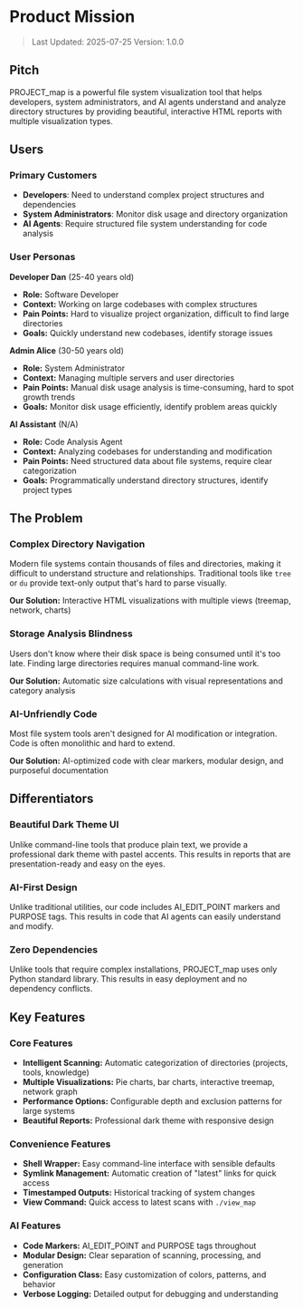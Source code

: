 # Product Mission

> Last Updated: 2025-07-25
> Version: 1.0.0

## Pitch

PROJECT_map is a powerful file system visualization tool that helps developers, system administrators, and AI agents understand and analyze directory structures by providing beautiful, interactive HTML reports with multiple visualization types.

## Users

### Primary Customers

- **Developers**: Need to understand complex project structures and dependencies
- **System Administrators**: Monitor disk usage and directory organization
- **AI Agents**: Require structured file system understanding for code analysis

### User Personas

**Developer Dan** (25-40 years old)
- **Role:** Software Developer
- **Context:** Working on large codebases with complex structures
- **Pain Points:** Hard to visualize project organization, difficult to find large directories
- **Goals:** Quickly understand new codebases, identify storage issues

**Admin Alice** (30-50 years old)
- **Role:** System Administrator
- **Context:** Managing multiple servers and user directories
- **Pain Points:** Manual disk usage analysis is time-consuming, hard to spot growth trends
- **Goals:** Monitor disk usage efficiently, identify problem areas quickly

**AI Assistant** (N/A)
- **Role:** Code Analysis Agent
- **Context:** Analyzing codebases for understanding and modification
- **Pain Points:** Need structured data about file systems, require clear categorization
- **Goals:** Programmatically understand directory structures, identify project types

## The Problem

### Complex Directory Navigation

Modern file systems contain thousands of files and directories, making it difficult to understand structure and relationships. Traditional tools like `tree` or `du` provide text-only output that's hard to parse visually.

**Our Solution:** Interactive HTML visualizations with multiple views (treemap, network, charts)

### Storage Analysis Blindness

Users don't know where their disk space is being consumed until it's too late. Finding large directories requires manual command-line work.

**Our Solution:** Automatic size calculations with visual representations and category analysis

### AI-Unfriendly Code

Most file system tools aren't designed for AI modification or integration. Code is often monolithic and hard to extend.

**Our Solution:** AI-optimized code with clear markers, modular design, and purposeful documentation

## Differentiators

### Beautiful Dark Theme UI

Unlike command-line tools that produce plain text, we provide a professional dark theme with pastel accents. This results in reports that are presentation-ready and easy on the eyes.

### AI-First Design

Unlike traditional utilities, our code includes AI_EDIT_POINT markers and PURPOSE tags. This results in code that AI agents can easily understand and modify.

### Zero Dependencies

Unlike tools that require complex installations, PROJECT_map uses only Python standard library. This results in easy deployment and no dependency conflicts.

## Key Features

### Core Features

- **Intelligent Scanning:** Automatic categorization of directories (projects, tools, knowledge)
- **Multiple Visualizations:** Pie charts, bar charts, interactive treemap, network graph
- **Performance Options:** Configurable depth and exclusion patterns for large systems
- **Beautiful Reports:** Professional dark theme with responsive design

### Convenience Features

- **Shell Wrapper:** Easy command-line interface with sensible defaults
- **Symlink Management:** Automatic creation of "latest" links for quick access
- **Timestamped Outputs:** Historical tracking of system changes
- **View Command:** Quick access to latest scans with `./view_map`

### AI Features

- **Code Markers:** AI_EDIT_POINT and PURPOSE tags throughout
- **Modular Design:** Clear separation of scanning, processing, and generation
- **Configuration Class:** Easy customization of colors, patterns, and behavior
- **Verbose Logging:** Detailed output for debugging and understanding